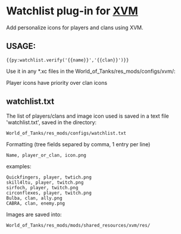 # Watchlist plug-in for [XVM](http://www.modxvm.com/en/)

Add personalize icons for players and clans using XVM.

## USAGE:
```
{{py:watchlist.verify('{{name}}','{{clan}}')}}
```

Use it in any *.xc files in the World_of_Tanks/res_mods/configs/xvm/:

Player icons have priority over clan icons

## watchlist.txt

The list of players/clans and image icon used is saved in a text file 'watchlist.txt', saved in the directory:

```
World_of_Tanks/res_mods/configs/watchlist.txt
```

Formatting (tree fields separed by comma, 1 entry per line)

```
Name, player_or_clan, icon.png
```

examples:
```
Quickfingers, player, twtich.png
skill4ltu, player, twitch.png
sirfoch, player, twitch.png
circonflexes, player, twitch.png
Bulba, clan, ally.png
CABRA, clan, enemy.png
```

Images are saved into:
```
World_of_Tanks/res_mods/mods/shared_resources/xvm/res/
```
